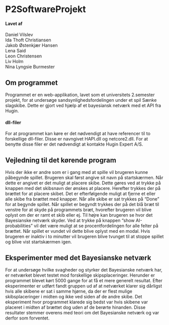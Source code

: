 # P2SoftwareProjekt
#### Lavet af
Daniel Vilslev <br />
Ida Thoft Christiansen <br />
Jakob Østenkjær Hansen <br />
Lena Said <br />
Leon Christensen <br />
Liv  Holm <br />
Nina Lyngsie Burmester  <br />

## Om programmet
Programmet er en web-applikation, lavet som et universitets 2.semester projekt, for at undersøge sandsynlighedsfordelingen under et spil Sænke slagskibe. Dette er gjort ved hjælp af et bayesiansk netværk med et API fra Hugin. 

#### dll-filer
For at programmet kan køre er det nødvendigt at have referencer til to forskellige dll-filer. Disse er navngivet HAPI.dll og netcore2.dll. For at benytte disse filer er det nødvendigt at kontakte Hugin Expert A/S.

## Vejledning til det kørende program
Hvis der ikke er andre som er i gang med at spille vil brugeren kunne påbegynde spillet. Brugeren skal først angive sit navn på startskærmen. Når dette er angivet er det muligt at placere skibe. Dette gøres ved at trykke på knappen med det skibsnavn der ønskes at placere. Herefter trykkes der på brættet for at placere skibet. Det er efterfølgende muligt at fjerne et eller alle skibe fra brættet med knapper. Når alle skibe er sat trykkes på “Done” for at begynde spillet. Når spillet er begyndt trykkes der på det blå bræt til venstre for at skyde på programmets bræt, hvorefter brugeren vil blive oplyst om der er ramt et skib eller ej. Til højre kan brugeren se hvor det Bayesianske netværk skyder. Ved at trykke på knappen “show AI-probabilities” vil det være muligt at se procentfordelingen for alle felter på brættet. Når spillet er vundet vil dette blive oplyst med en modal. Hvis brugeren er inaktiv i to minutter vil brugeren blive tvunget til at stoppe spillet og blive vist startskærmen igen. 

## Eksperimenter med det Bayesianske netværk
For at undersøge hvilke svagheder og styrker det Bayesianske netværk har, er netværket blevet testet mod forskellige skipsplaceringer. Herunder er programmet blevet kørt 5000 gange for at få et mere generelt resultat. Efter eksperimenter er udført fandt gruppen ud af at netværket klarer sig dårligst hvis alle skibene er sat i samme hjørne, da der er flest mulige skibsplaceringer i midten og ikke ved siden af de andre skibe. Det eksperiment hvor programmet klarede sig bedst var hvis skibene var placeret i midten af brættet dog uden af de berørte hinanden. Disse resultater stemmer overens med teori om det Bayesianske netværk og var derfor som forventet. 


